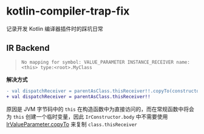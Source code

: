 # kotlin-compiler-trap-fix
记录开发 Kotlin 编译器插件时的踩坑日常

## IR Backend

> `No mapping for symbol: VALUE_PARAMETER INSTANCE_RECEIVER name:<this> type:<root>.MyClass`

**解决方式**
```diff
- val dispatchReceiver = parentAsClass.thisReceiver!!.copyTo(constructor)
+ val dispatchReceiver = parentAsClass.thisReceiver!!
```
原因是 JVM 字节码中的 `this` 在构造函数中为直接访问的，而在常规函数中将会为 `this` 创建一个临时变量，因此 `IrConstructor.body` 中不需要使用 [IrValueParameter.copyTo](https://github.com/JetBrains/kotlin/blob/1.6.20/compiler/ir/backend.common/src/org/jetbrains/kotlin/backend/common/ir/IrUtils.kt#L113) 来复制 `class.thisReceiver`
